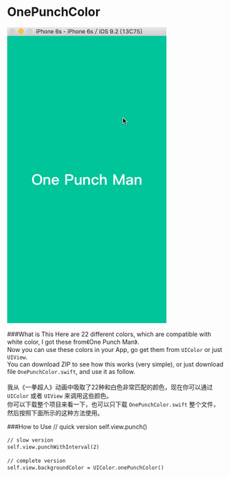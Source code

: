 # OnePunchColor

![OnePunchColor](https://github.com/OpenMarshall/OnePunchColor/raw/master/OnePunchColor.gif)

###What is This
Here are 22 different colors, which are compatible with white color, I got these from《One Punch Man》.
<br>Now you can use these colors in your App, go get them from <code>UIColor</code> or just <code>UIView</code>.
<br>You can download ZIP to see how this works (very simple), or just download file <code>OnePunchColor.swift</code>, and use it as follow.
<br><br>我从《一拳超人》动画中吸取了22种和白色非常匹配的颜色，现在你可以通过 <code>UIColor</code> 或者 <code>UIView</code> 来调用这些颜色。
<br>你可以下载整个项目来看一下，也可以只下载 <code>OnePunchColor.swift</code> 整个文件，然后按照下面所示的这种方法使用。

###How to Use
    // quick version
    self.view.punch()
    
    // slow version
    self.view.punchWithInterval(2)
    
    // complete version
    self.view.backgroundColor = UIColor.onePunchColor()
